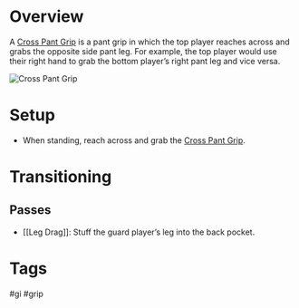 # Overview
A <u>Cross Pant Grip</u> is a pant grip in which the top player reaches across and grabs the opposite side pant leg. For example, the top player would use their right hand to grab the bottom player’s right pant leg and vice versa.

![Cross Pant Grip](https://www.bjjee.com/wp-content/uploads/2021/11/dom-bell.jpg)
# Setup
- When standing, reach across and grab the <u>Cross Pant Grip</u>.
# Transitioning
## Passes
- [[Leg Drag]]: Stuff the guard player’s leg into the back pocket.
# Tags
#gi #grip